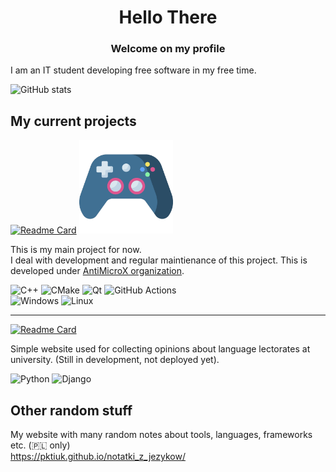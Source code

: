 <h1 align="center">Hello There
</h1>
<h3 align="center">Welcome on my profile
</h3>
I am an IT student developing free software in my free time.

![GitHub stats](https://github-readme-stats.vercel.app/api?username=pktiuk&show_icons=true&theme=github_dark)

## My current projects

[![Readme Card](https://github-readme-stats.vercel.app/api/pin/?username=antimicrox&repo=antimicrox&theme=github_dark)](https://github.com/antimicrox/antimicrox)
<img src="https://raw.githubusercontent.com/AntiMicroX/antimicrox/master/src/images/antimicrox.png" alt="Icon" width="150"/>

This is my main project for now.  
I deal with development and regular maintienance of this project. This is developed under [AntiMicroX organization](https://github.com/antiMicroX/).

![C++](https://img.shields.io/badge/c++-%2300599C.svg?style=for-the-badge&logo=c%2B%2B&logoColor=white)
![CMake](https://img.shields.io/badge/CMake-%23008FBA.svg?style=for-the-badge&logo=cmake&logoColor=white)
![Qt](https://img.shields.io/badge/Qt-%23217346.svg?style=for-the-badge&logo=Qt&logoColor=white)
![GitHub Actions](https://img.shields.io/badge/github%20actions-%232671E5.svg?style=for-the-badge&logo=githubactions&logoColor=white)  
![Windows](https://img.shields.io/badge/Windows-0078D6?style=for-the-badge&logo=windows&logoColor=white)
![Linux](https://img.shields.io/badge/Linux-FCC624?style=for-the-badge&logo=linux&logoColor=black)

---

[![Readme Card](https://github-readme-stats.vercel.app/api/pin/?username=sjopinie&repo=sjopinie&theme=github_dark)](https://github.com/sjopinie/sjopinie)

Simple website used for collecting opinions about language lectorates at university. (Still in development, not deployed yet).

![Python](https://img.shields.io/badge/python-3670A0?style=for-the-badge&logo=python&logoColor=ffdd54)
![Django](https://img.shields.io/badge/django-%23092E20.svg?style=for-the-badge&logo=django&logoColor=white)

## Other random stuff

My website with many random notes about tools, languages, frameworks etc. (🇵🇱 only)  
https://pktiuk.github.io/notatki_z_jezykow/

<!-- Badges from: https://github.com/Ileriayo/markdown-badges -->
